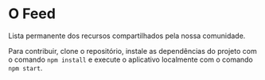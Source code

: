 # O Feed

Lista permanente dos recursos compartilhados pela nossa comunidade.

Para contribuir, clone o repositório, instale as dependências do projeto com o comando `npm install` e execute o aplicativo localmente com o comando `npm start`.
